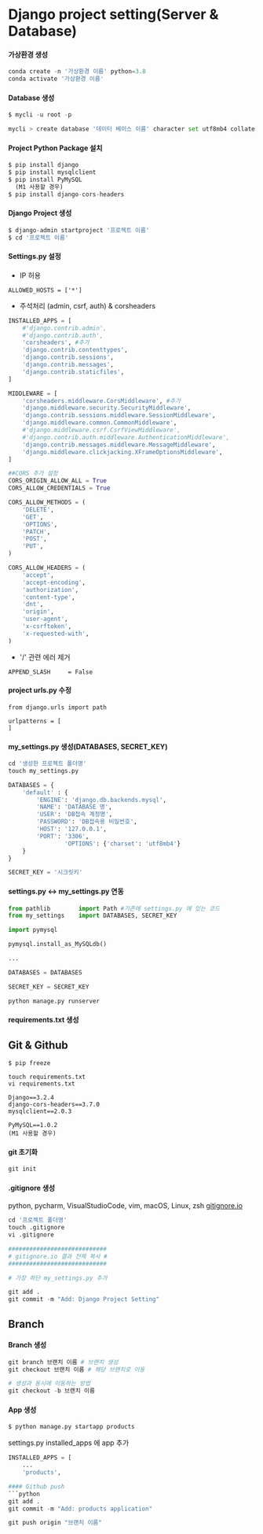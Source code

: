 # Django project setting(Server & Database)
#### 가상환경 생성
```python
conda create -n '가상환경 이름' python=3.8
conda activate '가상환경 이름'
```
#### Database 생성
```python
$ mycli -u root -p

mycli > create database '데이터 베이스 이름' character set utf8mb4 collate utf8mb4_general_ci;
```
#### Project Python Package 설치
```python
$ pip install django
$ pip install mysqlclient
$ pip install PyMySQL
  (M1 사용할 경우)
$ pip install django-cors-headers
```
#### Django Project 생성
```python
$ django-admin startproject '프로젝트 이름'
$ cd '프로젝트 이름'
```
#### Settings.py 설정
* IP 허용
```
ALLOWED_HOSTS = ['*']
```
* 주석처리 (admin, csrf, auth) & corsheaders
```python
INSTALLED_APPS = [
    #'django.contrib.admin',
    #'django.contrib.auth',
    'corsheaders', #추가
    'django.contrib.contenttypes',
    'django.contrib.sessions',
    'django.contrib.messages',
    'django.contrib.staticfiles',
]

MIDDLEWARE = [
    'corsheaders.middleware.CorsMiddleware', #추가
    'django.middleware.security.SecurityMiddleware',
    'django.contrib.sessions.middleware.SessionMiddleware',
    'django.middleware.common.CommonMiddleware',
    #'django.middleware.csrf.CsrfViewMiddleware',
    #'django.contrib.auth.middleware.AuthenticationMiddleware',
    'django.contrib.messages.middleware.MessageMiddleware',
    'django.middleware.clickjacking.XFrameOptionsMiddleware',
]

##CORS 추가 설정
CORS_ORIGIN_ALLOW_ALL = True
CORS_ALLOW_CREDENTIALS = True

CORS_ALLOW_METHODS = (
    'DELETE',
    'GET',
    'OPTIONS',
    'PATCH',
    'POST',
    'PUT',
)

CORS_ALLOW_HEADERS = (
    'accept',
    'accept-encoding',
    'authorization',
    'content-type',
    'dnt',
    'origin',
    'user-agent',
    'x-csrftoken',
    'x-requested-with',
)
```
* '/' 관련 에러 제거
```
APPEND_SLASH     = False
```
#### project urls.py 수정
```
from django.urls import path

urlpatterns = [
]
```
#### my_settings.py 생성(DATABASES, SECRET_KEY)
```python
cd '생성한 프로젝트 폴더명'
touch my_settings.py
```
```python
DATABASES = {
    'default' : {
        'ENGINE': 'django.db.backends.mysql',
        'NAME': 'DATABASE 명',
        'USER': 'DB접속 계정명',
        'PASSWORD': 'DB접속용 비밀번호',
        'HOST': '127.0.0.1',
        'PORT': '3306',
				'OPTIONS': {'charset': 'utf8mb4'}
    }
}

SECRET_KEY = '시크릿키'
```

#### settings.py <-> my_settings.py 연동
```python
from pathlib        import Path #기존에 settings.py 에 있는 코드
from my_settings    import DATABASES, SECRET_KEY

import pymysql

pymysql.install_as_MySQLdb()

...

DATABASES = DATABASES

SECRET_KEY = SECRET_KEY
```
```python
python manage.py runserver
```
#### requirements.txt 생성

## Git & Github
```
$ pip freeze
```
```
touch requirements.txt
vi requirements.txt

Django==3.2.4
django-cors-headers==3.7.0
mysqlclient==2.0.3

PyMySQL==1.0.2
(M1 사용할 경우)
```
#### git 초기화
```python
git init
```
#### .gitignore 생성
python, pycharm, VisualStudioCode, vim, macOS, Linux, zsh
[gitignore.io](https://www.toptal.com/developers/gitignore/api/python,pycharm,visualstudiocode,vim,macos,linux,zsh/)
```python
cd '프로젝트 폴더명'
touch .gitignore
vi .gitignore

############################
# gitignore.io 결과 전체 복사 #
############################

# 가장 하단 my_settings.py 추가
```
```python
git add .
git commit -m "Add: Django Project Setting"
```
## Branch
#### Branch 생성
```python
git branch 브랜치 이름 # 브랜치 생성
git checkout 브랜치 이름 # 해당 브랜치로 이동 

# 생성과 동시에 이동하는 방법
git checkout -b 브랜치 이름
```
#### App 생성
```python
$ python manage.py startapp products
```
settings.py installed_apps 에 app 추가 
```python
INSTALLED_APPS = [
	...
	'products', 
```
```python
#### Github push
```python
git add .
git commit -m "Add: products application"
```
```python
git push origin "브랜치 이름"
```

